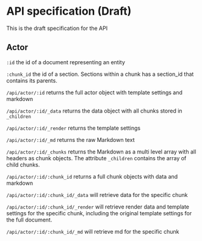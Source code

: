 # API specification (Draft)

This is the draft specification for the API

## Actor

`:id` the id of a document representing an entity

`:chunk_id` the id of a section. Sections within a chunk has a section_id that contains its parents.

`/api/actor/:id` returns the full actor object with template settings and markdown

`/api/actor/:id/_data` returns the data object with all chunks stored in `_children`

`/api/actor/:id/_render` returns the template settings

`/api/actor/:id/_md` returns the raw Markdown text

`/api/actor/:id/_chunks` returns the Markdown as a multi level array with all headers as chunk objects. The attribute `_children` contains the array of child chunks.

`/api/actor/:id/:chunk_id` returns a full chunk objects with data and markdown

`/api/actor/:id/:chunk_id/_data` will retrieve data for the specific chunk

`/api/actor/:id/:chunk_id/_render` will retrieve render data and template settings for the specific chunk, including the original template settings for the full document.

`/api/actor/:id/:chunk_id/_md` will retrieve md for the specific chunk
